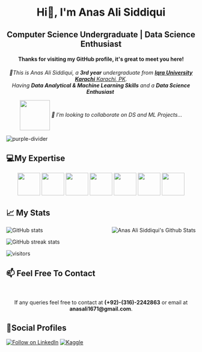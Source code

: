 <h1 align="center"> Hi👋, I'm Anas Ali Siddiqui</h1>
<h2 align="center">Computer Science Undergraduate | Data Science Enthusiast</h2>
<h4 align="center"> Thanks for visiting my GitHub profile, it's great to meet you here!</h4>

<p align="center">
  <em>
     👀This is Anas Ali Siddiqui, a <b>3rd year</b> undergraduate from <a href="https://iqra.edu.pk/"> <b>Iqra University Karachi</b> Karachi, PK</a>. <br>
     Having <b>Data Analytical & Machine Learning Skills</b> and a <b>Data Science Enthusiast</b>&nbsp;<br>
  </em> 
</p>


<p align="center">
  <em>
    <img align='center' src="https://media.giphy.com/media/M9gbBd9nbDrOTu1Mqx/giphy.gif" width="80">
    🎯  I’m looking to collaborate on DS and ML Projects...
  </em> 
  <br>
</p>

<!---
anasali1671/anasali1671 is a ✨ special ✨ repository because its `README.md` (this file) appears on your GitHub profile.
You can click the Preview link to take a look at your changes.
--->
![purple-divider](https://user-images.githubusercontent.com/7065401/52071927-c1cd7100-2562-11e9-908a-dde91ba14e59.png)

<h2 align="left">💻My Expertise</h2>
<p align="center">
<code><img height="60" src="https://www.vectorlogo.zone/logos/python/python-horizontal.svg"></code>
<code><img height="60" src="https://www.vectorlogo.zone/logos/jupyter/jupyter-ar21.svg"></code>
<code><img height="60" src="https://www.vectorlogo.zone/logos/numpy/numpy-ar21.svg"></code>
<code><img height="60" src="https://github.com/valohai/ml-logos/blob/master/pandas.svg"></code>
<code><img height="60" src="https://www.vectorlogo.zone/logos/visualstudio_code/visualstudio_code-ar21.svg"></code>
<code><img height="60" src="https://img.icons8.com/ios/50/000000/ms-excel.png"></code>
<code><img height="60" src="https://img.icons8.com/color/48/000000/microsoft-sql-server.png"></code>
</p>

<h2 align="left">📈 My Stats</h2>



<img align="right" alt="Anas Ali Siddiqui's Github Stats" src="https://github-readme-stats.vercel.app/api/top-langs/?username=anasali1671&layout=compact&theme=radical&hide_border=false" />

![GitHub stats](https://github-readme-stats.vercel.app/api?username=anasali1671&show_icons=true&theme=radical)  

![GitHub streak stats](https://github-readme-streak-stats.herokuapp.com/?user=anasali1671&theme=radical) 

<!-- <div align="right"> -->
<img src="https://visitor-badge.laobi.icu/badge?page_id=anasali1671.anasali1671" alt="visitors">
<!-- </div> -->



<h2 align="left">📫 Feel Free To Contact</h2>
<br>
<p align="center">
  If any queries feel free to contact at <b>(+92)-(316)-2242863</b> or email at <b>anasali1671@gmail.com</b>.
</p>

<h2 align="left">🤝Social Profiles</h2>

<p align="left">
  <a href="https://www.linkedin.com/in/anasali1671/"><img title="Follow on LinkedIn" src="https://img.shields.io/badge/LinkedIn-0077B5?style=for-the-badge&logo=linkedin&logoColor=white"/></a>
  <a href="https://www.kaggle.com/anasali1671"><img title="Kaggle" src="https://img.shields.io/badge/Kaggle-20BEFF?style=for-the-badge&logo=kaggle&logoColor=fff"/></a>  
</p>
